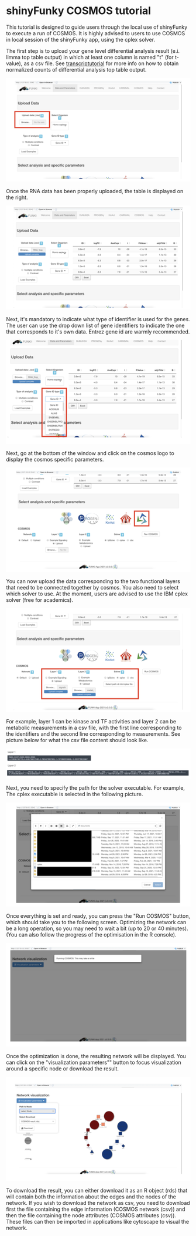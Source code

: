 # shinyFunky COSMOS tutorial

This tutorial is designed to guide users through the local use of shinyFunky to execute a run of COSMOS. It is highly advised to users to use COSMOS in local session of the shinyFunky app, using the cplex solver.

The first step is to upload your gene level differential analysis result (e.i. limma top table output) in which at least one column is named "t" (for t-value), as a csv file.  See [transcriptutorial](https://github.com/saezlab/transcriptutorial) for more info on how to obtain normalized counts of differential analysis top table output.

![](01_upload_expression/01_upload_expression.001.png)

Once the RNA data has been properly uploaded, the table is displayed on the right.

![](02_display_table/02_display_table.001.png)

Next, it's mandatory to indicate what type of identifier is used for the genes. The user can use the drop down list of gene identifiers to indicate the one that corresponds to it's own data. Entrez gene id are warmly recommended.

![](03_gene_id/03_gene_id.001.png)

Next, go at the bottom of the window and click on the cosmos logo to display the cosmos specific parameters.

![](04_cosmos_logo/04_cosmos_logo.001.png)

You can now upload the data corresponding to the two functional layers that need to be connected together by cosmos. You also need to select which solver to use. At the moment, users are advised to use the IBM cplex solver (free for academics).

![](05_cosmos_paramters/05_cosmos_paramters.001.png)

For example, layer 1 can be kinase and TF activities and layer 2 can be metabolic measurements in a csv file, with the first line corresponding to the identifiers and the second line corresponding to measurements. See picture below for what the csv file content should look like.

![](06_csv_exmaple/06_csv_exmaple.001.png)

Next, you need to specify the path for the solver executable. For example, The cplex executable is selected in the following picture.

![](07_cplex_path/07_cplex_path.001.png)

Once everything is set and ready, you can press the "Run COSMOS" button, which should take you to the following screen. Optimizing the network can be a long operation, so you may need to wait a bit (up to 20 or 40 minutes). (You can also follow the progress of the optimisation in the R console).

![](08_running_cosmos/08_running_cosmos.001.png)

Once the optimization is done, the resulting network will be displayed. You can click on the "visualization parameters"" button to focus visualization around a specific node or download the result.

![](09_network_vis/09_network_vis.001.png)

To download the result, you can either download it as an R object (rds) that will contain both the information about the edges and the nodes of the network. If you wish to download the network as csv, you need to download first the file containing the edge information (COSMOS network (csv)) and then the file containing the node attributes (COSMOS attributes (csv)). These files can then be imported in applications like cytoscape to visual the network.






